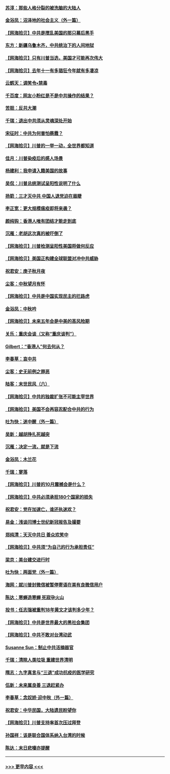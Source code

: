 #### [苏淳：那些人格分裂的被洗脑的大陆人](../pages/nsc993/n12467858.md?t=10112302) 
#### [金浴凤：沼泽地的社会主义（外一篇）](../pages/nsc993/n12467792.md?t=10112302) 
#### [【网海拾贝】中共是搅乱美国的那只幕后黑手](../pages/nsc993/n12467700.md?t=10112302) 
#### [东方：新疆乌鲁木齐，中共统治下的人间地狱](../pages/nsc993/n12466075.md?t=10112302) 
#### [【网海拾贝】只有川普当选，美国才可能再次伟大](../pages/nsc993/n12466013.md?t=10112302) 
#### [【网海拾贝】去年十一有多猖狂今年就有多凄凉](../pages/nsc993/n12463649.md?t=10112302) 
#### [云鹤天：调笑令▪禁毒](../pages/nsc993/n12462975.md?t=10112302) 
#### [千百度：网友小粉红是不是中共操作的结果？](../pages/nsc993/n12461025.md?t=10112302) 
#### [苦胆：反共大潮](../pages/nsc993/n12459469.md?t=10112302) 
#### [千瑞：退出中共须从灵魂深处开始](../pages/nsc993/n12459437.md?t=10112302) 
#### [宋征时：中共为何害怕蔡霞？](../pages/nsc993/n12459097.md?t=10112302) 
#### [【网海拾贝】川普的一举一动，全世界都知道](../pages/nsc993/n12458825.md?t=10112302) 
#### [佳月：川普染疫后的感人场景](../pages/nsc993/n12456994.md?t=10112302) 
#### [杨建利：我申请入籍美国的故事](../pages/nsc993/n12455635.md?t=10112302) 
#### [吴侃：川普总统测试呈阳性说明了什么](../pages/nsc993/n12451869.md?t=10112302) 
#### [扬箭：三才灭中共 中国人退党迫在眉睫](../pages/nsc993/n12451842.md?t=10112302) 
#### [李正宽：更大规模瘟疫即将来袭？](../pages/nsc993/n12451455.md?t=10112302) 
#### [颜纯钩：香港人唯有团结才能走到底](../pages/nsc993/n12450870.md?t=10112302) 
#### [沉雁：老胡这次真的被吓倒了](../pages/nsc993/n12449796.md?t=10112302) 
#### [【网海拾贝】川普检测呈阳性美国将做何反应](../pages/nsc993/n12449042.md?t=10112302) 
#### [【网海拾贝】美国正构建全球联盟对冲中共威胁](../pages/nsc993/n12446580.md?t=10112302) 
#### [祝君安：庚子秋月夜](../pages/nsc993/n12445870.md?t=10112302) 
#### [尘客：中秋望月有怀](../pages/nsc993/n12444632.md?t=10112302) 
#### [【网海拾贝】中共是中国实现民主的拦路虎](../pages/nsc993/n12443573.md?t=10112302) 
#### [金浴凤：中秋吟](../pages/nsc993/n12441773.md?t=10112302) 
#### [【网海拾贝】未来五年会是中美的高风险期](../pages/nsc993/n12440760.md?t=10112302) 
#### [关乐：重庆会谈（又称“重庆谈判”）](../pages/nsc993/n12437525.md?t=10112302) 
#### [Gilbert：“香港人”何去何从？](../pages/nsc993/n12435894.md?t=10112302) 
#### [李春草：哀中共](../pages/nsc993/n12435874.md?t=10112302) 
#### [尘客：史无前例之罪恶](../pages/nsc993/n12435762.md?t=10112302) 
#### [陆客：末世民风（六）](../pages/nsc993/n12435354.md?t=10112302) 
#### [【网海拾贝】中共的独裁扩张不可能主宰世界](../pages/nsc993/n12435151.md?t=10112302) 
#### [【网海拾贝】美国不会再容忍配合中共的行为](../pages/nsc993/n12433808.md?t=10112302) 
#### [吐为快：迷中醒（外一篇）](../pages/nsc993/n12433585.md?t=10112302) 
#### [吴新：越胡挣扎死越突](../pages/nsc993/n12433562.md?t=10112302) 
#### [沉雁：决定一流，就是下流](../pages/nsc993/n12432128.md?t=10112302) 
#### [金浴凤：木兰花](../pages/nsc993/n12432124.md?t=10112302) 
#### [千瑞：寥落](../pages/nsc993/n12432071.md?t=10112302) 
#### [【网海拾贝】川普的10月震撼会是什么？](../pages/nsc993/n12431624.md?t=10112302) 
#### [【网海拾贝】中共必须承担180个国家的损失](../pages/nsc993/n12428893.md?t=10112302) 
#### [祝君安：党在加速亡，谁还执迷欢？](../pages/nsc993/n12428652.md?t=10112302) 
#### [易金：浅谈闫博士世纪新冠报告及撮要](../pages/nsc993/n12426822.md?t=10112302) 
#### [郑纯清：天灭中共日 善众欢笑中](../pages/nsc993/n12426784.md?t=10112302) 
#### [【网海拾贝】中共须“为自己的行为承担责任”](../pages/nsc993/n12426067.md?t=10112302) 
#### [梁京：美台建交进行时](../pages/nsc993/n12424066.md?t=10112302) 
#### [吐为快：两面党（外一篇）](../pages/nsc993/n12424043.md?t=10112302) 
#### [海网：就川普封微信被暂停寄语在美有良微信用户](../pages/nsc993/n12424021.md?t=10112302) 
#### [陈达：寒蝉造寒蝉 死寂孕火山](../pages/nsc993/n12423958.md?t=10112302) 
#### [投书：任志强被重判18年黄文才该判多少年？](../pages/nsc993/n12423672.md?t=10112302) 
#### [【网海拾贝】中共是世界最大的黑社会集团](../pages/nsc993/n12423543.md?t=10112302) 
#### [【网海拾贝】中共不敢对台湾动武](../pages/nsc993/n12421418.md?t=10112302) 
#### [Susanne Sun：制止中共活摘器官](../pages/nsc993/n12419654.md?t=10112302) 
#### [千瑞：清除人类垃圾 重建世界清明](../pages/nsc993/n12419414.md?t=10112302) 
#### [隋志：九字真言与“三退”成功抗疫的医学研究](../pages/nsc993/n12419248.md?t=10112302) 
#### [伍新：未来属良善 三退赶紧办](../pages/nsc993/n12418496.md?t=10112302) 
#### [李春草：念奴娇·迎中秋（外一篇）](../pages/nsc993/n12418465.md?t=10112302) 
#### [祝君安：中华民国，大陆遗民盼望你](../pages/nsc993/n12418089.md?t=10112302) 
#### [【网海拾贝】川普支持率首次压过拜登](../pages/nsc993/n12418050.md?t=10112302) 
#### [孙国祥：该是联合国体系纳入台湾的时候](../pages/nsc993/n12417369.md?t=10112302) 
#### [陈达：末日悲嚎亦提醒](../pages/nsc993/n12416736.md?t=10112302) 

----
#### [ >>> 更早内容 <<< ](../indexes/nsc993-earlier.md)

